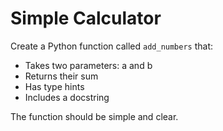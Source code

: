# Simple Calculator

Create a Python function called `add_numbers` that:

- Takes two parameters: a and b
- Returns their sum
- Has type hints
- Includes a docstring

The function should be simple and clear.
